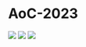 # AoC-2023


![](https://img.shields.io/badge/day%20📅-8-blue)
![](https://img.shields.io/badge/stars%20⭐-4-yellow)
![](https://img.shields.io/badge/days%20completed-2-red)
